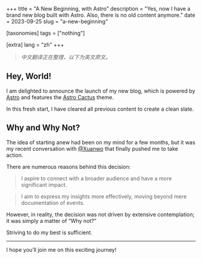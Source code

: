 +++
title = "A New Beginning, with Astro"
description = "Yes, now I have a brand new blog built with Astro. Also, there is no old content anymore."
date = 2023-09-25
slug = "a-new-beginning"

[taxonomies]
tags = ["nothing"]

[extra]
lang = "zh"
+++

> _中文翻译正在整理，以下为英文原文。_

## Hey, World!

I am delighted to announce the launch of my new blog, which is powered by [Astro](https://github.com/withastro/) and features the [Astro Cactus](https://github.com/chrismwilliams/astro-theme-cactus) theme.

In this fresh start, I have cleared all previous content to create a clean slate.

## Why and Why Not?

The idea of starting anew had been on my mind for a few months, but it was my recent conversation with [@Xuanwo](https://github.com/xuanwo) that finally pushed me to take action.

There are numerous reasons behind this decision:

> I aspire to connect with a broader audience and have a more significant impact.

> I aim to express my insights more effectively, moving beyond mere documentation of events.

However, in reality, the decision was not driven by extensive contemplation; it was simply a matter of “Why not?”

Striving to do my best is sufficient.

---

I hope you’ll join me on this exciting journey!
